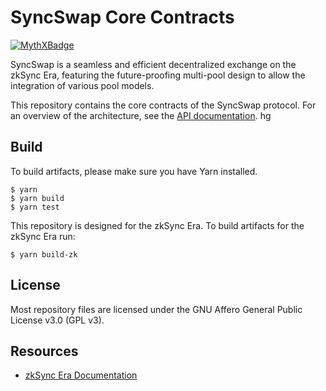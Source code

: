 # SyncSwap Core Contracts

[![MythXBadge](https://badgen.net/https/api.mythx.io/v1/projects/c7d96902-7ec0-4d35-b008-71da992bca06/badge/data?cache=300&icon=https://raw.githubusercontent.com/ConsenSys/mythx-github-badge/main/logo_white.svg)](https://docs.mythx.io/dashboard/github-badges)

SyncSwap is a seamless and efficient decentralized exchange on the zkSync Era, featuring the future-proofing multi-pool design to allow the integration of various pool models.

This repository contains the core contracts of the SyncSwap protocol. For an overview of the architecture, see the [API documentation](https://syncswap.gitbook.io/api-documentation/).
hg
## Build
To build artifacts, please make sure you have Yarn installed.
```
$ yarn
$ yarn build
$ yarn test
```

This repository is designed for the zkSync Era. To build artifacts for the zkSync Era run:
```
$ yarn build-zk
```

## License

Most repository files are licensed under the GNU Affero General Public License v3.0 (GPL v3).

## Resources
- [zkSync Era Documentation](https://v2-docs.zksync.io/dev/)
